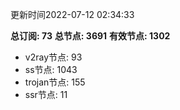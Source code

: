 更新时间2022-07-12 02:34:33

**总订阅: 73**
**总节点: 3691**
**有效节点: 1302**
- v2ray节点: 93
- ss节点: 1043
- trojan节点: 155
- ssr节点: 11
